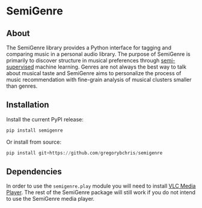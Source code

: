 # SemiGenre

## About

The SemiGenre library provides a Python interface for tagging and comparing music in a personal audio library. The purpose of SemiGenre is primarily to discover structure in musical preferences through [semi-supervised](https://en.wikipedia.org/wiki/Semi-supervised_learning) machine learning. Genres are not always the best way to talk about musical taste and SemiGenre aims to personalize the process of music recommendation with fine-grain analysis of musical clusters smaller than genres.


## Installation

Install the current PyPI release:

```python
pip install semigenre
```

Or install from source:

```python
pip install git+https://github.com/gregorybchris/semigenre
```


## Dependencies

In order to use the `semigenre.play` module you will need to install [VLC Media Player](https://download.cnet.com/VLC-Media-Player/3000-13632_4-10210434.html). The rest of the SemiGenre package will still work if you do not intend to use the SemiGenre media player.